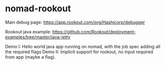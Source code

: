 # nomad-rookout

Main debug page: https://app.rookout.com/org/Hashicorp/debugger

Rookout java example: https://github.com/Rookout/deployment-examples/tree/master/java-jetty

Demo I: Hello world java app running on nomad, with the job spec adding all the required flags
Demo II: Implicit support for rookout, no input required from app (maybe a flag).
